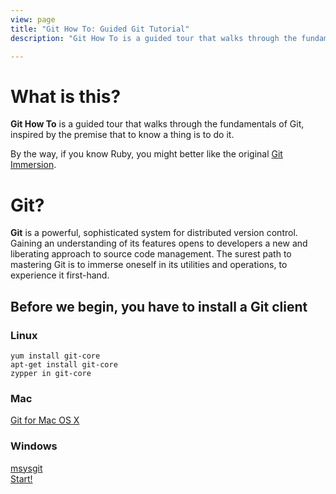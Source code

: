 ```yaml
---
view: page
title: "Git How To: Guided Git Tutorial"
description: "Git How To is a guided tour that walks through the fundamentals of Git, inspired by the premise that to know a thing is to do it. The surest path to mastering Git is to immerse oneself in its utilities and operations, to experience it first-hand."

---
```


<div class="row">
<div class="col-sm-6">
<h1 class="title-big">What is this?</h1>

<p><b class="inline">Git How To</b> is a guided tour that walks through the fundamentals of Git, inspired by the premise that to know a thing is to do it.</p>
<p>By the way, if you know Ruby, you might better like the original <a href="http://gitimmersion.com/">Git Immersion</a>.</p>
</div>
<div class="col-sm-6">
<h1 class="title-big">Git?</h1>

<p class=""><b class="inline">Git</b> is a powerful, sophisticated system for distributed version control. Gaining an understanding of its features opens to developers a new and liberating approach to source code management. The surest path to mastering Git is to immerse oneself in its utilities and operations, to experience it first-hand.</p>
</div>
</div>



## Before we begin, you have to install a Git client

<div class="row">
<div class="col-sm-4">
<h3><i class="fa fa-linux"></i> Linux</h3>
<code>yum install git-core</code><br/>
<code>apt-get install git-core</code><br/>
<code>zypper in git-core</code>
</div>


<div class="col-sm-4">
<h3><i class="fa fa-apple"></i> Mac</h3>
<a href="http://git-scm.com/download/mac">Git for Mac OS X</a>
</div>

<div class="col-sm-4">
<h3><i class="fa fa-windows"></i> Windows</h3>
<a href="http://msysgit.github.io/">msysgit</a>
</div>

</div>

<div class="row go-block">
  <div class="col-sm-12">
    <a class="btn btn-hg btn-primary go" href="/setup"><i class="fa fa-flag"></i> Start!</a>
  </div>
</div>
